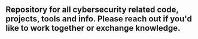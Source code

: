 ## Repository for all cybersecurity related code, projects, tools and info. Please reach out if you'd like to work together or exchange knowledge.
